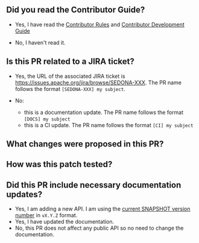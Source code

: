 ## Did you read the Contributor Guide?

- Yes, I have read the [Contributor Rules](https://sedona.apache.org/latest-snapshot/community/rule/) and [Contributor Development Guide](https://sedona.apache.org/latest-snapshot/community/develop/)

- No, I haven't read it.

## Is this PR related to a JIRA ticket?

- Yes, the URL of the associated JIRA ticket is https://issues.apache.org/jira/browse/SEDONA-XXX. The PR name follows the format `[SEDONA-XXX] my subject`.

- No:
  - this is a documentation update. The PR name follows the format `[DOCS] my subject`
  - this is a CI update. The PR name follows the format `[CI] my subject`

## What changes were proposed in this PR?

## How was this patch tested?

## Did this PR include necessary documentation updates?

- Yes, I am adding a new API. I am using the [current SNAPSHOT version number](https://github.com/apache/sedona/blob/99239524f17389fc4ae9548ea88756f8ea538bb9/pom.xml#L29) in `vX.Y.Z` format.
- Yes, I have updated the documentation.
- No, this PR does not affect any public API so no need to change the documentation.
